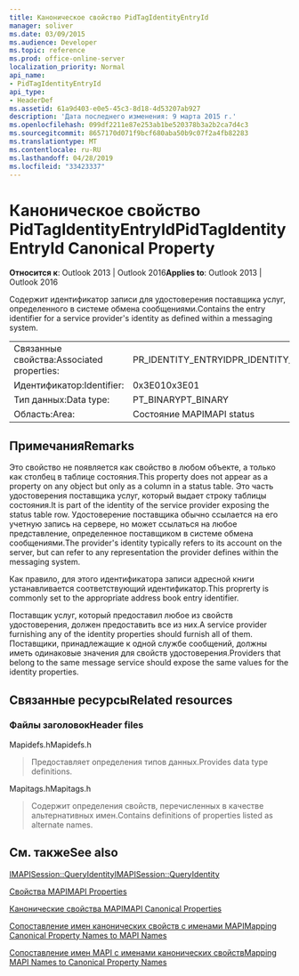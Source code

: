 ```yaml
---
title: Каноническое свойство PidTagIdentityEntryId
manager: soliver
ms.date: 03/09/2015
ms.audience: Developer
ms.topic: reference
ms.prod: office-online-server
localization_priority: Normal
api_name:
- PidTagIdentityEntryId
api_type:
- HeaderDef
ms.assetid: 61a9d403-e0e5-45c3-8d18-4d53207ab927
description: 'Дата последнего изменения: 9 марта 2015 г.'
ms.openlocfilehash: 099df2211e87e253ab1be520378b3a2b2ca7d4c3
ms.sourcegitcommit: 8657170d071f9bcf680aba50b9c07f2a4fb82283
ms.translationtype: MT
ms.contentlocale: ru-RU
ms.lasthandoff: 04/28/2019
ms.locfileid: "33423337"
---
```

# <a name="pidtagidentityentryid-canonical-property"></a><span data-ttu-id="81ce5-103">Каноническое свойство PidTagIdentityEntryId</span><span class="sxs-lookup"><span data-stu-id="81ce5-103">PidTagIdentityEntryId Canonical Property</span></span>

  
  
<span data-ttu-id="81ce5-104">**Относится к**: Outlook 2013 | Outlook 2016</span><span class="sxs-lookup"><span data-stu-id="81ce5-104">**Applies to**: Outlook 2013 | Outlook 2016</span></span> 
  
<span data-ttu-id="81ce5-105">Содержит идентификатор записи для удостоверения поставщика услуг, определенного в системе обмена сообщениями.</span><span class="sxs-lookup"><span data-stu-id="81ce5-105">Contains the entry identifier for a service provider's identity as defined within a messaging system.</span></span> 
  
|||
|:-----|:-----|
|<span data-ttu-id="81ce5-106">Связанные свойства:</span><span class="sxs-lookup"><span data-stu-id="81ce5-106">Associated properties:</span></span>  <br/> |<span data-ttu-id="81ce5-107">PR_IDENTITY_ENTRYID</span><span class="sxs-lookup"><span data-stu-id="81ce5-107">PR_IDENTITY_ENTRYID</span></span>  <br/> |
|<span data-ttu-id="81ce5-108">Идентификатор:</span><span class="sxs-lookup"><span data-stu-id="81ce5-108">Identifier:</span></span>  <br/> |<span data-ttu-id="81ce5-109">0x3E01</span><span class="sxs-lookup"><span data-stu-id="81ce5-109">0x3E01</span></span>  <br/> |
|<span data-ttu-id="81ce5-110">Тип данных:</span><span class="sxs-lookup"><span data-stu-id="81ce5-110">Data type:</span></span>  <br/> |<span data-ttu-id="81ce5-111">PT_BINARY</span><span class="sxs-lookup"><span data-stu-id="81ce5-111">PT_BINARY</span></span>  <br/> |
|<span data-ttu-id="81ce5-112">Область:</span><span class="sxs-lookup"><span data-stu-id="81ce5-112">Area:</span></span>  <br/> |<span data-ttu-id="81ce5-113">Состояние MAPI</span><span class="sxs-lookup"><span data-stu-id="81ce5-113">MAPI status</span></span>  <br/> |
   
## <a name="remarks"></a><span data-ttu-id="81ce5-114">Примечания</span><span class="sxs-lookup"><span data-stu-id="81ce5-114">Remarks</span></span>

<span data-ttu-id="81ce5-115">Это свойство не появляется как свойство в любом объекте, а только как столбец в таблице состояния.</span><span class="sxs-lookup"><span data-stu-id="81ce5-115">This property does not appear as a property on any object but only as a column in a status table.</span></span> <span data-ttu-id="81ce5-116">Это часть удостоверения поставщика услуг, который выдает строку таблицы состояния.</span><span class="sxs-lookup"><span data-stu-id="81ce5-116">It is part of the identity of the service provider exposing the status table row.</span></span> <span data-ttu-id="81ce5-117">Удостоверение поставщика обычно ссылается на его учетную запись на сервере, но может ссылаться на любое представление, определенное поставщиком в системе обмена сообщениями.</span><span class="sxs-lookup"><span data-stu-id="81ce5-117">The provider's identity typically refers to its account on the server, but can refer to any representation the provider defines within the messaging system.</span></span> 
  
<span data-ttu-id="81ce5-118">Как правило, для этого идентификатора записи адресной книги устанавливается соответствующий идентификатор.</span><span class="sxs-lookup"><span data-stu-id="81ce5-118">This proprerty is commonly set to the appropriate address book entry identifier.</span></span> 
  
<span data-ttu-id="81ce5-119">Поставщик услуг, который предоставил любое из свойств удостоверения, должен предоставить все из них.</span><span class="sxs-lookup"><span data-stu-id="81ce5-119">A service provider furnishing any of the identity properties should furnish all of them.</span></span> <span data-ttu-id="81ce5-120">Поставщики, принадлежащие к одной службе сообщений, должны иметь одинаковые значения для свойств удостоверения.</span><span class="sxs-lookup"><span data-stu-id="81ce5-120">Providers that belong to the same message service should expose the same values for the identity properties.</span></span> 
  
## <a name="related-resources"></a><span data-ttu-id="81ce5-121">Связанные ресурсы</span><span class="sxs-lookup"><span data-stu-id="81ce5-121">Related resources</span></span>

### <a name="header-files"></a><span data-ttu-id="81ce5-122">Файлы заголовок</span><span class="sxs-lookup"><span data-stu-id="81ce5-122">Header files</span></span>

<span data-ttu-id="81ce5-123">Mapidefs.h</span><span class="sxs-lookup"><span data-stu-id="81ce5-123">Mapidefs.h</span></span>
  
> <span data-ttu-id="81ce5-124">Предоставляет определения типов данных.</span><span class="sxs-lookup"><span data-stu-id="81ce5-124">Provides data type definitions.</span></span>
    
<span data-ttu-id="81ce5-125">Mapitags.h</span><span class="sxs-lookup"><span data-stu-id="81ce5-125">Mapitags.h</span></span>
  
> <span data-ttu-id="81ce5-126">Содержит определения свойств, перечисленных в качестве альтернативных имен.</span><span class="sxs-lookup"><span data-stu-id="81ce5-126">Contains definitions of properties listed as alternate names.</span></span>
    
## <a name="see-also"></a><span data-ttu-id="81ce5-127">См. также</span><span class="sxs-lookup"><span data-stu-id="81ce5-127">See also</span></span>



[<span data-ttu-id="81ce5-128">IMAPISession::QueryIdentity</span><span class="sxs-lookup"><span data-stu-id="81ce5-128">IMAPISession::QueryIdentity</span></span>](imapisession-queryidentity.md)


[<span data-ttu-id="81ce5-129">Свойства MAPI</span><span class="sxs-lookup"><span data-stu-id="81ce5-129">MAPI Properties</span></span>](mapi-properties.md)
  
[<span data-ttu-id="81ce5-130">Канонические свойства MAPI</span><span class="sxs-lookup"><span data-stu-id="81ce5-130">MAPI Canonical Properties</span></span>](mapi-canonical-properties.md)
  
[<span data-ttu-id="81ce5-131">Сопоставление имен канонических свойств с именами MAPI</span><span class="sxs-lookup"><span data-stu-id="81ce5-131">Mapping Canonical Property Names to MAPI Names</span></span>](mapping-canonical-property-names-to-mapi-names.md)
  
[<span data-ttu-id="81ce5-132">Сопоставление имен MAPI с именами канонических свойств</span><span class="sxs-lookup"><span data-stu-id="81ce5-132">Mapping MAPI Names to Canonical Property Names</span></span>](mapping-mapi-names-to-canonical-property-names.md)

